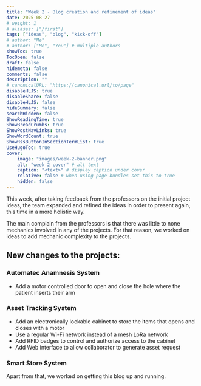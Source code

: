 ```yaml
---
title: "Week 2 - Blog creation and refinement of ideas"
date: 2025-08-27
# weight: 1
# aliases: ["/first"]
tags: ["ideas", "blog", "kick-off"]
# author: "Me"
# author: ["Me", "You"] # multiple authors
showToc: true
TocOpen: false
draft: false
hidemeta: false
comments: false
description: ""
# canonicalURL: "https://canonical.url/to/page"
disableHLJS: true
disableShare: false
disableHLJS: false
hideSummary: false
searchHidden: false
ShowReadingTime: true
ShowBreadCrumbs: true
ShowPostNavLinks: true
ShowWordCount: true
ShowRssButtonInSectionTermList: true
UseHugoToc: true
cover:
    image: "images/week-2-banner.png"
    alt: "week 2 cover" # alt text
    caption: "<text>" # display caption under cover
    relative: false # when using page bundles set this to true
    hidden: false
---
```


This week, after taking feedback from the professors on the initial project ideas,
the team expanded and refined the ideas in order to present again,
this time in a more holistic way.

The main complain from the professors is that there was little to none mechanics involved in any of the projects.
For that reason, we worked on ideas to add mechanic complexity to the projects.

## New changes to the projects:

### Automatec Anamnesis System
- Add a motor controlled door to open and close the hole where the patient inserts their arm

### Asset Tracking System
- Add an electronically lockable cabinet to store the items that opens and closes with a motor
- Use a regular Wi-Fi network instead of a mesh LoRa network
- Add RFID badges to control and authorize access to the cabinet
- Add Web interface to allow collaborator to generate asset request

### Smart Store System

Apart from that, we worked on getting this blog up and running.
